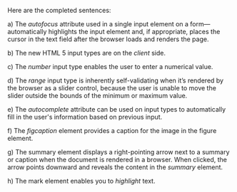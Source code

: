 Here are the completed sentences:

a) The *autofocus* attribute used in a single input element on a form—automatically highlights the input element and, if appropriate, places the cursor in the text field after the browser loads and renders the page.

b) The new HTML 5 input types are on the *client* side.

c) The *number* input type enables the user to enter a numerical value.

d) The *range* input type is inherently self-validating when it’s rendered by the browser as a slider control, because the user is unable to move the slider outside the bounds of the minimum or maximum value.

e) The *autocomplete* attribute can be used on input types to automatically fill in the user's information based on previous input.

f) The *figcaption* element provides a caption for the image in the figure element.

g) The summary element displays a right-pointing arrow next to a summary or caption when the document is rendered in a browser. When clicked, the arrow points downward and reveals the content in the *summary* element.

h) The mark element enables you to *highlight* text.